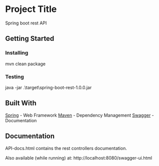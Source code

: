# Project Title

Spring boot rest API

## Getting Started 

### Installing

mvn clean package

### Testing

java -jar .\target\spring-boot-rest-1.0.0.jar

## Built With

[Spring](https://spring.io/) - Web Framework
[Maven](https://maven.apache.org/) - Dependency Management
[Swagger](https://swagger.io/) - Documentation

## Documentation

API-docs.html contains the rest controllers documentation.

Also available (while running) at:
http://localhost:8080/swagger-ui.html

